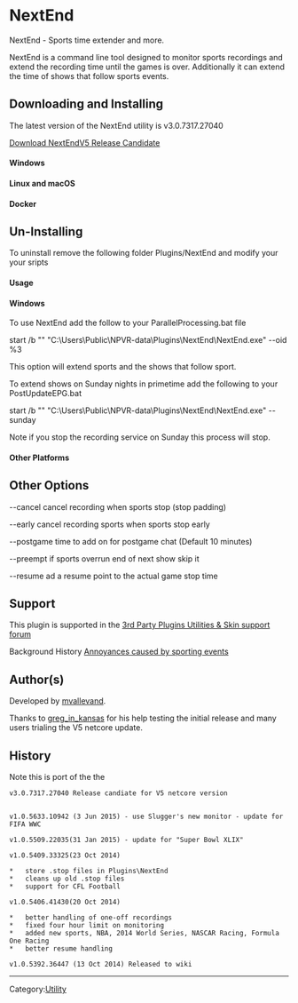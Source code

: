 # NextEnd

NextEnd - Sports time extender and more.

NextEnd is a command line tool designed to monitor sports recordings and extend the recording time until the games is over. Additionally it can extend the time of shows that follow sports events.

## Downloading and Installing

The latest version of the NextEnd utility is v3.0.7317.27040

[Download NextEndV5 Release Candidate](utilities/downloads/NextEndV5~rc.zip)

#### Windows

#### Linux and macOS

#### Docker

## Un-Installing

To uninstall remove the following folder Plugins/NextEnd and modify your your sripts

#### Usage

#### Windows

To use NextEnd add the follow to your ParallelProcessing.bat file

start /b "" "C:\Users\Public\NPVR-data\Plugins\NextEnd\NextEnd.exe" --oid %3

This option will extend sports and the shows that follow sport.

To extend shows on Sunday nights in primetime add the following to your PostUpdateEPG.bat

start /b "" "C:\Users\Public\NPVR-data\Plugins\NextEnd\\NextEnd.exe" --sunday

Note if you stop the recording service on Sunday this process will stop.

#### Other Platforms

## Other Options

--cancel cancel recording when sports stop (stop padding)

--early cancel recording sports when sports stop early

--postgame time to add on for postgame chat (Default 10 minutes)

--preempt if sports overrun end of next show skip it

--resume ad a resume point to the actual game stop time

## Support

This plugin is supported in the [3rd Party Plugins Utilities & Skin support forum](https://forums.nextpvr.com/forumdisplay.php?fid=12)

Background History [Annoyances caused by sporting events](https://forums.nextpvr.com/showthread.php?tid=48785)

## Author(s)

Developed by [mvallevand](https://forums.nextpvr.com/member.php?action=profile&uid=5939).

Thanks to [greg_in_kansas](https://forums.nextpvr.com/member.php?action=profile&uid=8102) for his help testing the initial release and many users trialing the V5 netcore update.

## History

Note this is port of the the


```
v3.0.7317.27040 Release candiate for V5 netcore version


v1.0.5633.10942 (3 Jun 2015) - use Slugger's new monitor - update for FIFA WWC

v1.0.5509.22035(31 Jan 2015) - update for "Super Bowl XLIX"

v1.0.5409.33325(23 Oct 2014)

*   store .stop files in Plugins\NextEnd
*   cleans up old .stop files
*   support for CFL Football

v1.0.5406.41430(20 Oct 2014)

*   better handling of one-off recordings
*   fixed four hour limit on monitoring
*   added new sports, NBA, 2014 World Series, NASCAR Racing, Formula One Racing
*   better resume handling

v1.0.5392.36447 (13 Oct 2014) Released to wiki
```

* * *

Category:[Utility]()
